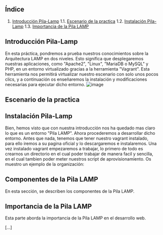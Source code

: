 ## Índice

1. [Introducción Pila-Lamp](#Introducción-Pila-Lamp)
   1.1. [Escenario de la practica](#Escenario-de-la-practica)
   1.2. [Instalación Pila-Lamp](#Instalación-Pila-Lamp)
   1.3. [Importancia de la Pila LAMP](#importancia-de-la-pila-lamp)



## Introducción Pila-Lamp

En esta práctica, pondremos a prueba nuestros conocimientos sobre la Arquitectura LAMP en dos niveles. Esto significa que desplegaremos nuestras aplicaciones, como "Apache2", "Linux", "MariaDB o MySQL" y PHP, en un entorno virtualizado gracias a la herramienta "Vagrant". Esta herramienta nos permitirá virtualizar nuestro escenario con solo unos pocos clics, y a continuación os enseñaremos la instalación y modificaciones necesarias para ejecutar dicho entorno.
![image](https://github.com/JBC1994/Practica_Lamp_DosNiveles_Joaquin_Blanco_Contreras/assets/120668110/b893fabd-652d-4ab7-ba1c-a7851c2531f7)


## Escenario de la practica




## Instalación Pila-Lamp

Bien, hemos visto que con nuestra introducción nos ha quedado mas claro lo que es un entorno "Pila LAMP". Ahora procederemos a desarrollar dicho entorno. 
Antes que nada, tenemos que tener nuestro vagrant instalado, para ello iremos a su pagina oficial y lo descargaremos e instalaremos.
Una vez instalado vagrant empezaremos a trabajar, lo primero de todo es crearnos un directorio en el cual poder trabajar de manera facil y sencilla, en el cual tambien poder meter nuestros script de aprovisionamiento. 
Os muestro un ejemplo de la organización:



## Componentes de la Pila LAMP

En esta sección, se describen los componentes de la Pila LAMP.

## Importancia de la Pila LAMP

Esta parte aborda la importancia de la Pila LAMP en el desarrollo web.

[...]

